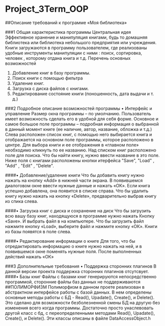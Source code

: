 Project_3Term_OOP
=================


##Описание требований к программе «Моя библиотека»

###1 Общая характеристика программы
Центральная идея
Эффективное хранение и манипуляция книгами, будь то домашняя библиотека или библиотека небольшого предприятия или учреждения. Книги загружаются в программу пользователем, где реализованы удобные инструменты манипуляции с ними : поиск, сортировка, человек , которому отдана книга и т.д. 
Перечень основных возможностей
1.	Добавление книг в базу программы.
2.	Поиск книги с помощью фильтра
3.	Удаление книг.
5.	Загрузка с диска файлов с книгами.
6.	Редактирование состояние книги (поношенность, дата выдачи и т. д.)

###2 Подробное описание возможностей программы
•	Интерфейс и управление
Размер окна программы – по умолчанию. Пользователь имеет возможность сделать его в удобной для себя форме. 
Основное и самое большое поле программы – подробная информация о выбранной в данный момент книге (ее наличие, автор, название, обложка и т.д.) Слева расположен список книг, с помощью него выбирается книга и отображается на основном поле программы, которое расположено в центре. Для выбора книги и ее отображения в «главном поле» необходимо кликнуть по ее названию. Над списком книг расположено поле для поиска. Что бы найти книгу, нужно ввести название в это поле. Ниже поля с книгами расположены кнопки итерфейса "Save", "Load" , "Add" , "Edit" , "Delete".  


####•	Добавление/удаление книги
Что бы добавить книгу нужно нажать на кнопку «Add» в нижней части экрана. В появившемся диалоговом окне ввести нужные данные и нажать «ОК». Если книга успешно добавлена, она появится в списке справа.
Что бы удалить книгу нужно нажать на кнопку «Delete», предварительно выбрав книгу из спика слева.

####•	Загрузка книг с диска и сохранение на диск
Что бы загрузить всю вашу базу книг, находящуюся в программе нужно нажать
Кнопку «Save». И выбрать файл в на компьютере. Что бы загрузить файл нажмите кнопку «Load», выберите файл и нажмите кнопку «ОК». Книги из базы появятся в поле слева. 

####•	Редактирование информации о книге
Для того, что бы отредактировать информацию о книге нужно нажать на ней, и в появившемся окне поменять нужные поля.  После выполненных действий нажать «ОК»


###3 Дополнительные требования
•	Поддержка сторонних плагинов
В данной версии проекта поддержка сторонних плагинов отсутсвует.
####•	Базы книг
Файлы с базами книг генерируются непосредственно программой, сторонние файлы баз данных не поддерживаются 
##ПОЛИМОРФИЗМ
Полиморфизм в данном проете реализован в абстрактном интерфейсе работы с базой данных. В нем определены основные методы работы с БД  - Read(), Upadate(), Create(), и Delete(). Это сделано для возможности безболезненной смены БД на другую без изменения всего когда программы. Достаточно просто унаслевовать другой класс с бд, с переопределенными методами  Read(), Upadate(), Create(), и Delete(). 
Эти классы описаны в файле DataAccessObject.h

